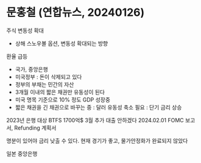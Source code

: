 # 문홍철 (연합뉴스, 20240126)

주식 변동성 확대
- 상해 스노우볼 옵션, 변동성 확대되는 방향

환율 급등
- 국가, 중앙은행
- 미국정부 : 돈이 삭제되고 있다
- 정부의 부채는 민간의 자산
- 3개월 이내의 짧은 채권만 유동성이 된다
- 미국 명목 기준으로 10% 정도 GDP 성장중
- 짧은 채권을 긴 채권으로 바꾸는 중 : 달러 유동성 축소 필요 : 단기 금리 상승

2023년 은행 대상 BTFS 1700억$ 3월 추가 대출 안하겠다
2024.02.01  FOMC 보고서, Refunding   계획서

명분이 있어야 금리 낮출 수 있다. 
현재 경기가 좋고, 물가안정화가 완료되지 않았다

일본 중앙은행